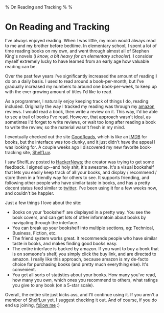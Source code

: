 % On Reading and Tracking
%
%

# On Reading and Tracking

I've always enjoyed reading. When I was little, my mom would always read to me
and my brother before bedtime. In elementary school, I spent a lot of time
reading books on my own, and went through almost all of Stephen King's novels
(*I know, a bit heavy for an elementary schooler*). I consider myself extremely
lucky to have learned from an early age how valuable reading can be.

Over the past few years I've significantly increased the amount of reading I do
on a daily basis. I used to read around a book-per-month, but I've gradually
increased my numbers to around one book-per-week, to keep up with the ever
growing amount of titles I'd like to read.

As a programmer, I naturally enjoy keeping track of things I do, reading
included. Originally the way I tracked my reading was through my [amazon][]
reviews. I would read a book, then write a review on it. This way, I'd be able
to see a trail of books I've read. However, that approach wasn't ideal, as
sometimes I'd forget to write reviews, or wait too long after reading a book to
write the review, so the material wasn't fresh in my mind.

I eventually checked out the site [GoodReads][], which is like an [IMDB][] for
books, but the interface was too clunky, and it just didn't have the appeal I
was looking for. A couple weeks ago I discovered my new favorite book-tracking
site, [ShelfLuv][].

I saw ShelfLuv posted to [HackerNews][]; the creator was trying to get some
feedback. I signed up--and holy shit, it's awesome. It's a visual bookshelf that
lets you easily keep track of all your books, and display / recommend / store
them in a friendly way for others to see. It supports friending, and following
other people who have similar taste in books, and has a pretty decent status
feed similar to [twitter][]. I've been using it for a few weeks now, and
couldn't be happier.

Just a few things I love about the site:

-   Books on your 'bookshelf' are displayed in a pretty way. You see the book
    covers, and can get lots of other informatoin about books by navigating
    through the interface.
-   You can break up your bookshelf into multiple sections, eg: Technical,
    Business, Fiction, etc.
-   The friend system works great. It recommends people who have similar taste
    in books, and makes finding good books easy.
-   The entire interface is backed by amazon. If you want to buy a book that is
    on someone's shelf, you simply click the buy link, and are directed to
    amazon. I really like this approach, because amazon is my de-facto choice
    for purchasing books (and pretty much everything else). It's convenient.
-   You get all sorts of statistics about your books. How many you've read, how
    many you own, which ones you recommend to others, what ratings you give to
    any book (on a 5-star scale).

Overall, the entire site just kicks ass, and I'll continue using it. If you
aren't a member of [ShelfLuv][] yet, I suggest checking it out. And of course,
if you do end up joining, [follow me][] :)

 

  [amazon]: http://www.amazon.com/ "amazon"
  [GoodReads]: http://www.goodreads.com/ "GoodReads"
  [IMDB]: http://www.imdb.com/ "IMDB"
  [ShelfLuv]: http://www.shelfluv.com/ "ShelfLuv"
  [HackerNews]: http://news.ycombinator.com/ "HackerNews"
  [twitter]: http://twitter.com/ "twitter"
  [follow me]: http://www.shelfluv.com/rdegges/ "Randall's Bookshelf"
